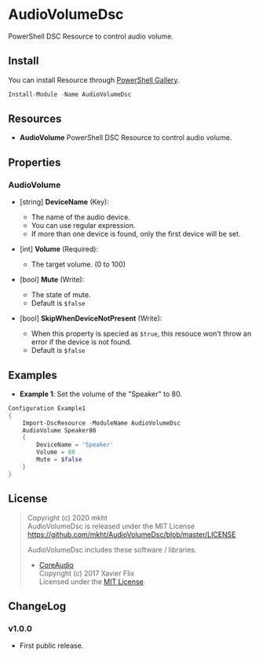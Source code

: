 AudioVolumeDsc
====

PowerShell DSC Resource to control audio volume.

## Install
You can install Resource through [PowerShell Gallery](https://www.powershellgallery.com/packages/AudioVolumeDsc/).
```PowerShell
Install-Module -Name AudioVolumeDsc
```

## Resources
* **AudioVolume**
PowerShell DSC Resource to control audio volume.

## Properties
### AudioVolume
+ [string] **DeviceName** (Key):
    + The name of the audio device.
    + You can use regular expression.
    + If more than one device is found, only the first device will be set.

+ [int] **Volume** (Required):
    + The target volume. (0 to 100)

+ [bool] **Mute** (Write):
    + The state of mute.
    + Default is `$false`

+ [bool] **SkipWhenDeviceNotPresent** (Write):
    + When this property is specied as `$true`, this resouce won't throw an error if the device is not found.
    + Default is `$false`

## Examples
+ **Example 1**: Set the volume of the "Speaker" to 80.
```PowerShell
Configuration Example1
{
    Import-DscResource -ModuleName AudioVolumeDsc
    AudioVolume Speaker80
    {
        DeviceName = 'Speaker'
        Volume = 80
        Mute = $false
    }
}
```

## License
> Copyright (c) 2020 mkht  
> AudioVolumeDsc is released under the MIT License  
> https://github.com/mkht/AudioVolumeDsc/blob/master/LICENSE
>
> AudioVolumeDsc includes these software / libraries.
> * [CoreAudio](https://github.com/morphx666/CoreAudio/tree/1c6cadb5030b9d4323ce8f47e5420d6a8e035a51)  
> Copyright (c) 2017 Xavier Flix  
> Licensed under the [MIT License](https://github.com/morphx666/CoreAudio/blob/1c6cadb5030b9d4323ce8f47e5420d6a8e035a51/LICENSE).

## ChangeLog
### v1.0.0
 - First public release.
